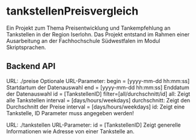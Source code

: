 # tankstellenPreisvergleich
Ein Projekt zum Thema Preisentwicklung und Tankempfehlung an Tankstellen in der Region Iserlohn.
Das Projekt entstand im Rahmen einer Ausarbeitung an der Fachhochschule Südwestfalen im Modul Skriptsprachen.

## Backend API
URL: ./preise
    Optionale URL-Parameter:
        begin = [yyyy-mm-dd hh:mm:ss]
            Startdartum der Datenauswahl
        end = [yyyy-mm-dd hh:mm:ss]
            Enddatum der Datenauswahl
        id = [TankstellenID]
        filter=[all/durchschnitt/id]
            all: Zeigt alle Tankstellen
                interval = [days/hours/weekdays]
            durchschnitt: Zeigt den Durchschnitt der Preise
                interval = [days/hours/weekdays]
            id: Zeigt eine Tankstelle, ID Parameter muss angegeben werden!

URL: ./tankstellen
    URL-Parameter:
        id = [TankstellenID]
            Zeigt generelle Informationen wie Adresse von einer Tankstelle an.